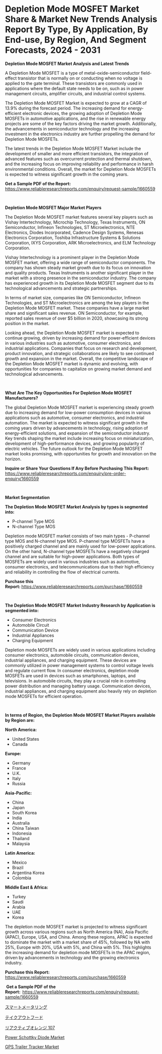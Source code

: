 <p><h1>Depletion Mode MOSFET Market Share & Market New Trends Analysis Report By Type, By Application, By End-use, By Region, And Segment Forecasts, 2024 - 2031</h1></p><p><strong>Depletion Mode MOSFET Market Analysis and Latest Trends</strong></p>
<p><p>A Depletion Mode MOSFET is a type of metal-oxide-semiconductor field-effect transistor that is normally on or conducting when no voltage is applied to the gate terminal. These transistors are commonly used in applications where the default state needs to be on, such as in power management circuits, amplifier circuits, and industrial control systems.</p><p>The Depletion Mode MOSFET Market is expected to grow at a CAGR of 13.9% during the forecast period. The increasing demand for energy-efficient electronic devices, the growing adoption of Depletion Mode MOSFETs in automotive applications, and the rise in renewable energy projects are some of the key factors driving the market growth. Additionally, the advancements in semiconductor technology and the increasing investment in the electronics industry are further propelling the demand for Depletion Mode MOSFETs.</p><p>The latest trends in the Depletion Mode MOSFET Market include the development of smaller and more efficient transistors, the integration of advanced features such as overcurrent protection and thermal shutdown, and the increasing focus on improving reliability and performance in harsh environmental conditions. Overall, the market for Depletion Mode MOSFETs is expected to witness significant growth in the coming years.</p></p>
<p><strong>Get a Sample PDF of the Report:&nbsp;</strong> <a href="https://www.reliableresearchreports.com/enquiry/request-sample/1660559">https://www.reliableresearchreports.com/enquiry/request-sample/1660559</a></p>
<p>&nbsp;</p>
<p><strong>Depletion Mode MOSFET Major Market Players</strong></p>
<p><p>The Depletion Mode MOSFET market features several key players such as Vishay Intertechnology, Microchip Technology, Texas Instruments, ON Semiconductor, Infineon Technologies, ST Microelectronics, NTE Electronics, Diodes Incorporated, Cadence Design Systems, Renesas Electronics Corporation, Toshiba Infrastructure Systems & Solutions Corporation, IXYS Corporation, ARK Microelectronics, and ELM Technology Corporation.</p><p>Vishay Intertechnology is a prominent player in the Depletion Mode MOSFET market, offering a wide range of semiconductor components. The company has shown steady market growth due to its focus on innovation and quality products. Texas Instruments is another significant player in the market with a strong presence in the semiconductor industry. The company has experienced growth in its Depletion Mode MOSFET segment due to its technological advancements and strategic partnerships.</p><p>In terms of market size, companies like ON Semiconductor, Infineon Technologies, and ST Microelectronics are among the key players in the Depletion Mode MOSFET market. These companies have a large market share and significant sales revenue. ON Semiconductor, for example, reported sales revenue of over $5 billion in 2020, showcasing its strong position in the market.</p><p>Looking ahead, the Depletion Mode MOSFET market is expected to continue growing, driven by increasing demand for power-efficient devices in various industries such as automotive, consumer electronics, and industrial applications. Companies that focus on research and development, product innovation, and strategic collaborations are likely to see continued growth and expansion in the market. Overall, the competitive landscape of the Depletion Mode MOSFET market is dynamic and evolving, with opportunities for companies to capitalize on growing market demand and technological advancements.</p></p>
<p>&nbsp;</p>
<p><strong>What Are The Key Opportunities For Depletion Mode MOSFET Manufacturers?</strong></p>
<p><p>The global Depletion Mode MOSFET market is experiencing steady growth due to increasing demand for low-power consumption devices in various applications such as automotive, consumer electronics, and industrial automation. The market is expected to witness significant growth in the coming years driven by advancements in technology, rising adoption of energy-efficient solutions, and expansion of the semiconductor industry. Key trends shaping the market include increasing focus on miniaturization, development of high-performance devices, and growing popularity of electric vehicles. The future outlook for the Depletion Mode MOSFET market looks promising, with opportunities for growth and innovation on the horizon.</p></p>
<p><strong>Inquire or Share Your Questions If Any Before Purchasing This Report:</strong> <a href="https://www.reliableresearchreports.com/enquiry/pre-order-enquiry/1660559">https://www.reliableresearchreports.com/enquiry/pre-order-enquiry/1660559</a></p>
<p>&nbsp;</p>
<p><strong>Market Segmentation</strong></p>
<p><strong>The Depletion Mode MOSFET Market Analysis by types is segmented into:</strong></p>
<p><ul><li>P-channel Type MOS</li><li>N-channel Type MOS</li></ul></p>
<p><p>Depletion mode MOSFET market consists of two main types - P-channel type MOS and N-channel type MOS. P-channel type MOSFETs have a positively charged channel and are mainly used for low-power applications. On the other hand, N-channel type MOSFETs have a negatively charged channel and are suitable for high-power applications. Both types of MOSFETs are widely used in various industries such as automotive, consumer electronics, and telecommunications due to their high efficiency and reliability in controlling the flow of electrical currents.</p></p>
<p><strong>Purchase this Report:&nbsp;</strong><a href="https://www.reliableresearchreports.com/purchase/1660559">https://www.reliableresearchreports.com/purchase/1660559</a></p>
<p>&nbsp;</p>
<p><strong>The Depletion Mode MOSFET Market Industry Research by Application is segmented into:</strong></p>
<p><ul><li>Consumer Electronics</li><li>Automobile Circuit</li><li>Communication Device</li><li>Industrial Appliances</li><li>Charging Equipment</li></ul></p>
<p><p>Depletion mode MOSFETs are widely used in various applications including consumer electronics, automobile circuits, communication devices, industrial appliances, and charging equipment. These devices are commonly utilized in power management systems to control voltage levels and regulate current flow. In consumer electronics, depletion mode MOSFETs are used in devices such as smartphones, laptops, and televisions. In automobile circuits, they play a crucial role in controlling power distribution and managing battery usage. Communication devices, industrial appliances, and charging equipment also heavily rely on depletion mode MOSFETs for efficient operation.</p></p>
<p>&nbsp;</p>
<p><strong>In terms of Region, the Depletion Mode MOSFET Market Players available by Region are:</strong></p>
<p>
    <p> <strong> North America: </strong>
        <ul>
            <li>United States</li>
            <li>Canada</li>
        </ul>
        </p> 
    <p> <strong> Europe: </strong>
        <ul>
            <li>Germany</li>
            <li>France</li>
            <li>U.K.</li>
            <li>Italy</li>
            <li>Russia</li>
        </ul>
        </p> 
    <p> <strong> Asia-Pacific: </strong>
        <ul>
            <li>China</li>
            <li>Japan</li>
            <li>South Korea</li>
            <li>India</li>
            <li>Australia</li>
            <li>China Taiwan</li>
            <li>Indonesia</li>
            <li>Thailand</li>
            <li>Malaysia</li>
        </ul>
        </p> 
    <p> <strong> Latin America: </strong>
        <ul>
            <li>Mexico</li>
            <li>Brazil</li>
            <li>Argentina Korea</li>
            <li>Colombia</li>
        </ul>
        </p> 
    <p> <strong> Middle East & Africa: </strong>
        <ul>
            <li>Turkey</li>
            <li>Saudi</li>
            <li>Arabia</li>
            <li>UAE</li>
            <li>Korea</li>
        </ul>
    </p>
    </p>
<p><p>The depletion mode MOSFET market is projected to witness significant growth across various regions such as North America (NA), Asia Pacific (APAC), Europe, USA, and China. Among these regions, APAC is expected to dominate the market with a market share of 45%, followed by NA with 25%, Europe with 20%, USA with 5%, and China with 5%. This highlights the increasing demand for depletion mode MOSFETs in the APAC region, driven by advancements in technology and the growing electronics industry.</p></p>
<p><strong>Purchase this Report: </strong><a href="https://www.reliableresearchreports.com/purchase/1660559">https://www.reliableresearchreports.com/purchase/1660559</a></p>
<p>&nbsp;<strong>Get a Sample PDF of the Report:&nbsp;&nbsp;</strong><a href="https://www.reliableresearchreports.com/enquiry/request-sample/1660559">https://www.reliableresearchreports.com/enquiry/request-sample/1660559</a></p>
<p><strong></strong></p>
<p><p><a href="https://github.com/avbqbctihcbe2/Market-Research-Report-List-1/blob/main/213863110991.md">スマートメータリング</a></p><p><a href="https://github.com/luffiazaza/Market-Research-Report-List-1/blob/main/674081810992.md">テイクアウトフード</a></p><p><a href="https://medium.com/@sheilabruen2023/reactive-orange-107%E3%81%AE%E5%B8%82%E5%A0%B4-%E7%AB%B6%E4%BA%89%E5%88%86%E6%9E%90-%E5%B8%82%E5%A0%B4%E5%8B%95%E5%90%91-2031%E5%B9%B4%E3%81%BE%E3%81%A7%E3%81%AE%E4%BA%88%E6%B8%AC-d1050c74d8f2">リアクティブオレンジ 107</a></p><p><a href="https://github.com/danielneavesallisons03mba/Market-Research-Report-List-1/blob/main/power-schottky-diode-market.md">Power Schottky Diode Market</a></p><p><a href="https://github.com/dimitrishawkinswaynenp91rgz/Market-Research-Report-List-2/blob/main/gps-trailer-tracker-market.md">GPS Trailer Tracker Market</a></p></p>